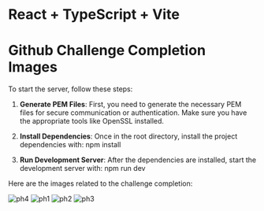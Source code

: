 # React + TypeScript + Vite
# Github Challenge Completion Images

To start the server, follow these steps:

1. **Generate PEM Files**: First, you need to generate the necessary PEM files for secure communication or authentication. Make sure you have the appropriate tools like OpenSSL installed.

3. **Install Dependencies**: Once in the root directory, install the project dependencies with:
   npm install


4. **Run Development Server**: After the dependencies are installed, start the development server with:
   npm run dev


Here are the images related to the challenge completion:

![ph4](https://github.com/user-attachments/assets/92460f89-22a5-4fa1-91e2-b1f24798cd8f)
![ph1](https://github.com/user-attachments/assets/cab5aac8-f913-4639-87e4-248afff024a3)
![ph2](https://github.com/user-attachments/assets/97abbfdd-f1e6-4636-801a-f849af7ec037)
![ph3](https://github.com/user-attachments/assets/a107da28-bc31-4d5f-b3c8-89e08d70c939)